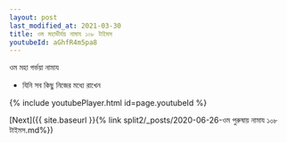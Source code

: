 ```yaml
---
layout: post
last_modified_at: 2021-03-30
title: ওম মহাভীর্যয় নামায ১০৮ টাইমস
youtubeId: aGhfR4m5pa8
---
```

 
 
 ওম মহা গর্ভয়া নামায  
 
 -  যিনি সব কিছু নিজের মধ্যে রাখেন 
 
  
 
  
 
 
 
 
 
 


{% include youtubePlayer.html id=page.youtubeId %}
 
[Next]({{ site.baseurl }}{% link  split2/_posts/2020-06-26-ওম পুরুষায় নামায ১০৮ টাইমস.md%})
 
